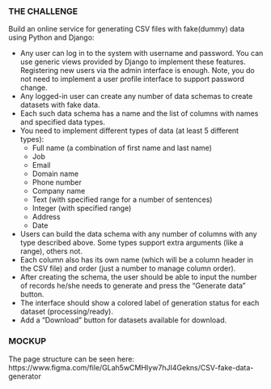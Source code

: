 <h3>THE CHALLENGE</h3>
Build an online service for generating CSV files with fake(dummy) data using Python and Django:
<ul>
<li>
Any user can log in to the system with username and password. You can use generic views provided by Django to implement these features. Registering new users via the admin interface is enough. Note, you do not need to implement a user profile
interface to support password change.</li>
<li>Any logged-in user can create any number of data schemas to create datasets with fake data.</li>
<li>Each such data schema has a name and the list of columns with names and specified data types.</li>
<li>You need to implement different types of data (at least 5 different types):
<ul>
<li>Full name (a combination of first name and last name)</li>
<li>Job</li>
<li>Email</li>
<li>Domain name</li>
<li>Phone number</li>
<li>Company name</li>
<li>Text (with specified range for a number of sentences)</li>
<li>Integer (with specified range)</li>
<li>Address</li>
<li>Date</li>
</ul>
</li>
<li>Users can build the data schema with any number of columns with any type described above. Some types support extra arguments (like a range), others not.</li>
<li>Each column also has its own name (which will be a column header in the CSV file) and order (just a number to manage column order).</li>
<li>After creating the schema, the user should be able to input the number of records he/she needs to generate and press the “Generate data” button.</li>
<li>The interface should show a colored label of generation status for each dataset (processing/ready).</li>
<li>Add a “Download” button for datasets available for download.</li>
</ul>
<h3>MOCKUP</h3>
The page structure can be seen here:<br>
https://www.figma.com/file/GLah5wCMHIyw7hJI4Gekns/CSV-fake-data-generator







